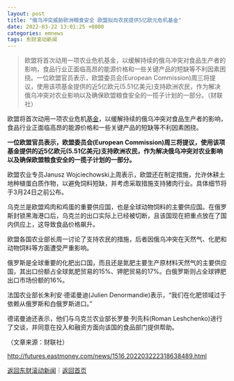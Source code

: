```yaml
---
layout: post
title: "俄乌冲突威胁欧洲粮食安全 欧盟拟向农民提供5亿欧元危机基金"
date: 2022-03-22 13:01:25 +0800
categories: emnews
tags: 东财滚动新闻
---
```

> 欧盟将首次动用一项农业危机基金，以缓解持续的俄乌冲突对食品生产者的影响，食品行业正面临高昂的能源价格和一些关键产品的短缺等不利因素困挠。一位欧盟官员表示，欧盟委员会(European Commission)周三将提议，使用该项基金提供的近5亿欧元(5.51亿美元)支持欧洲农民，作为解决俄乌冲突对农业影响以及确保欧盟粮食安全的一揽子计划的一部分。（财联社）

<p>欧盟将首次动用一项农业危机<span id="Info.3293"><a href="http://data.eastmoney.com/zlsj/" class="infokey">基金</a></span>，以缓解持续的俄乌冲突对食品生产者的影响，食品行业正面临高昂的能源价格和一些关键产品的短缺等不利因素困挠。</p><p><strong>一位欧盟官员表示，欧盟委员会(European Commission)周三将提议，使用该项基金提供的近5亿欧元(5.51亿美元)支持欧洲农民，作为解决俄乌冲突对农业影响以及确保欧盟粮食安全的一揽子计划的一部分。</strong></p><p>欧盟农业专员Janusz Wojciechowski上周表示，欧盟还在制定措施，允许休耕土地种植蛋白质作物，以避免饲料短缺，并考虑采取措施支持猪肉行业。具体细节将于3月24日之前公布。</p><p>乌克兰是欧盟鸡肉和鸡蛋的重要供应国，也是全球动物饲料的主要供应国。在俄罗斯封锁黑海港口后，乌克兰的出口实际上已经被切断，且该国现在把重点放在了国内供应上，这导致食品价格飙升。</p><p>欧盟各国农业部长周一讨论了支持农民的措施，后者因俄乌冲突在天然气、化肥和动物饲料等方面遭受严重影响。</p><p>俄罗斯是全球重要的化肥出口国，而且还是氮肥主要生产原材料天然气的主要供应国，其出口份额占全球氮肥贸易的15%、钾肥贸易的17%。白俄罗斯则占全球钾肥出口市场份额的16%。</p><p>法国农业部长朱利安·德诺曼迪(Julien Denormandie)表示，“我们在化肥领域过于依赖从俄罗斯和白俄罗斯进口。”</p><p>德诺曼迪还表示，他们与乌克兰农业部长罗曼·列先科(Roman Leshchenko)进行了交谈，并同意在投入和融资方面向该国的食品部门提供帮助。</p><p class="em_media">（文章来源：财联社）</p>

<http://futures.eastmoney.com/news/1516,202203222318638489.html>

[返回东财滚动新闻](//finews.withounder.com/emnews/)｜[返回首页](//finews.withounder.com/)
